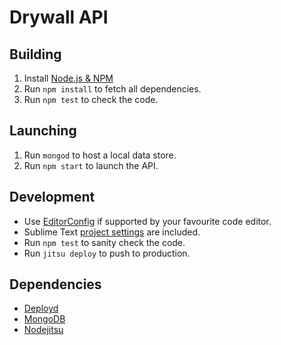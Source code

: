 # Drywall API

## Building

1. Install [Node.js & NPM](http://nodejs.org/)
1. Run `npm install` to fetch all dependencies.
1. Run `npm test` to check the code.

## Launching

1. Run `mongod` to host a local data store.
1. Run `npm start` to launch the API.

## Development

- Use [EditorConfig](http://editorconfig.org/) if supported by your favourite code editor.
- Sublime Text [project settings](http://www.sublimetext.com/docs/2/projects.html) are included.
- Run `npm test` to sanity check the code.
- Run `jitsu deploy` to push to production.

## Dependencies

- [Deployd](http://deployd.com/)
- [MongoDB](http://www.mongodb.org/)
- [Nodejitsu](https://www.nodejitsu.com/)

